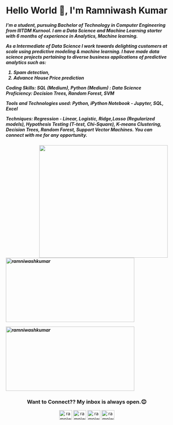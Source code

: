 <h1 align="center">Hello World 👋, I'm Ramniwash Kumar</h1>

<h5> I'm a student, pursuing Bachelor of Technology in Computer Engineering from IIITDM Kurnool. I am a Data Science and Machine Learning starter with 6 months of experience in Analytics, Machine learning.

As a Intermediate of Data Science I work towards delighting customers at scale using predictive modeling & machine learning. I have made data science projects pertaining to diverse business applications of predictive analytics such as:
1) Spam detection,
2) Advance House Price prediction

Coding Skills: SQL (Medium), Python (Medium) : Data Science Proficiency: Decision Trees, Random Forest, SVM

Tools and Technologies used: Python, iPython Notebook - Jupyter, SQL, Excel

Techniques: Regression - Linear, Logistic, Ridge,Lasso (Regularized models), Hypothesis Testing (T-test, Chi-Square), K-means Clustering, Decision Trees, Random Forest, Support Vector Machines. You can connect with me for any opportunity.<h5>
  
<p>

<p>
<img align="right" height="350" width="400" src="https://cdn.dribbble.com/users/2238041/screenshots/4763918/working.gif" /> </a>
<p>&nbsp;<img align="center" height="200px" width="400px" src="https://github-readme-stats.vercel.app/api?username=ramniwashkumar&show_icons=true&locale=en&theme=radical" alt="ramniwashkumar" /></p>
<p><img align="center" height="200px" width="400px" src="https://github-readme-streak-stats.herokuapp.com/?user=ramniwashkumar&theme=radical" alt="ramniwashkumar" /></p>
</p>


<h3 align="center">Want to Connect?? My inbox is always open.😊</h3>
<p align="center">
<a href="https://twitter.com/ramniwashkr" target="blank"><img align="center" src="https://raw.githubusercontent.com/rahuldkjain/github-profile-readme-generator/master/src/images/icons/Social/twitter.svg" alt="ramniwashkr" height="30" width="40" /></a>
<a href="mailto:ramniwashkumar786@gmail.com" target="blank"> <img align="center" src="https://storage.googleapis.com/gweb-uniblog-publish-prod/images/Gmail.max-1100x1100.png" alt="ramniwashkumar786" height="30" width="40"/></a>
<a href="https://linkedin.com/in/ramniwashkumar" target="blank"><img align="center" src="https://raw.githubusercontent.com/rahuldkjain/github-profile-readme-generator/master/src/images/icons/Social/linked-in-alt.svg" alt="ramniwashkumar" height="30" width="40" /></a>
<a href="https://instagram.com/ramniwashkumar786" target="blank"><img align="center" src="https://raw.githubusercontent.com/rahuldkjain/github-profile-readme-generator/master/src/images/icons/Social/instagram.svg" alt="ramniwashkumar786" height="30" width="40" /></a>
</p>
